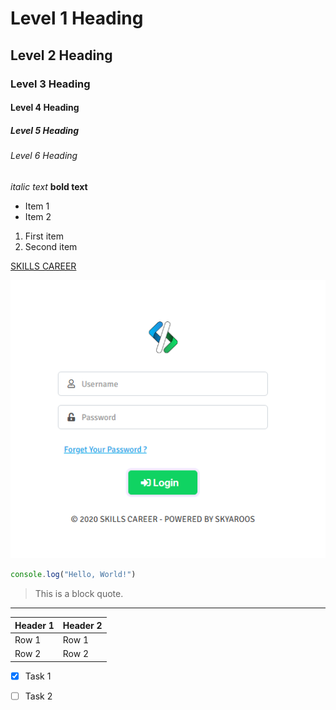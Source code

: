 # Level 1 Heading
## Level 2 Heading
### Level 3 Heading
#### Level 4 Heading
##### Level 5 Heading
###### Level 6 Heading

*italic text*
**bold text**

- Item 1
- Item 2

1. First item
2. Second item

[SKILLS CAREER](https://skills-career.com/)


![Alt SKILLS Login Page](1.png)


```JavaScript
console.log("Hello, World!")
```

> This is a block quote.

---

| Header 1 | Header 2 |
|----------|----------|
| Row 1    | Row 1    |
| Row 2    | Row 2    |


- [x] Task 1
- [ ] Task 2



